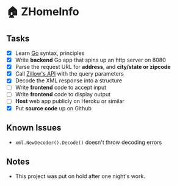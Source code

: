 # :house: ZHomeInfo
## Tasks

- [x] Learn [Go](https://golang.org/) syntax, principles
- [x] Write **backend** Go app that spins up an http server on 8080
- [x] Parse the request URL for **address**, and **city/state or zipcode**
- [x] Call [Zillow's API](https://www.zillow.com/howto/api/GetSearchResults.htm) with the query parameters
- [x] Decode the XML response into a structure
- [ ] Write **frontend** code to accept input
- [ ] Write **frontend** code to display output
- [ ] **Host** web app publicly on Heroku or similar
- [x] Put **source code** up on Github

## Known Issues

- `xml.NewDecoder().Decode()` doesn't throw decoding errors

## Notes

- This project was put on hold after one night's work.
